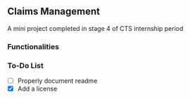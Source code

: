## Claims Management
A mini project completed in stage 4 of CTS internship period

### Functionalities


### To-Do List

- [ ] Properly document readme
- [x] Add a license
